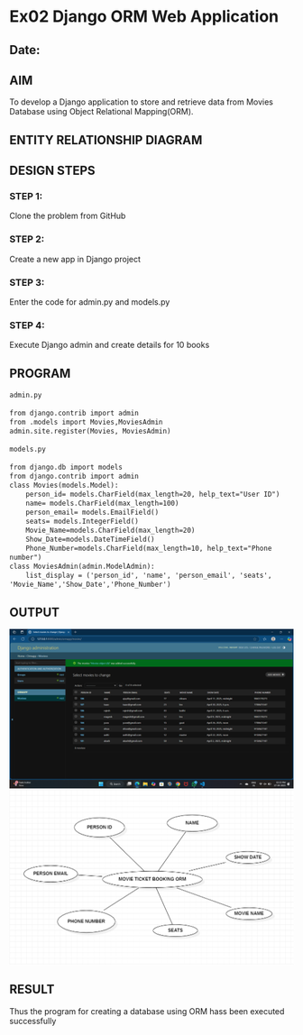 # Ex02 Django ORM Web Application
## Date: 

## AIM
To develop a Django application to store and retrieve data from Movies Database using Object Relational Mapping(ORM).

## ENTITY RELATIONSHIP DIAGRAM



## DESIGN STEPS

### STEP 1:
Clone the problem from GitHub

### STEP 2:
Create a new app in Django project

### STEP 3:
Enter the code for admin.py and models.py

### STEP 4:
Execute Django admin and create details for 10 books

## PROGRAM
```
admin.py

from django.contrib import admin
from .models import Movies,MoviesAdmin
admin.site.register(Movies, MoviesAdmin)

models.py

from django.db import models
from django.contrib import admin
class Movies(models.Model):
    person_id= models.CharField(max_length=20, help_text="User ID")
    name= models.CharField(max_length=100)
    person_email= models.EmailField()
    seats= models.IntegerField()
    Movie_Name=models.CharField(max_length=20)
    Show_Date=models.DateTimeField()
    Phone_Number=models.CharField(max_length=10, help_text="Phone number")
class MoviesAdmin(admin.ModelAdmin):
    list_display = ('person_id', 'name', 'person_email', 'seats', 'Movie_Name','Show_Date','Phone_Number')
```


## OUTPUT
![alt text](<Screenshot 2025-04-17 153553.png>)
![alt text](<Screenshot 2025-04-21 221614.png>)
## RESULT
Thus the program for creating a database using ORM hass been executed successfully
